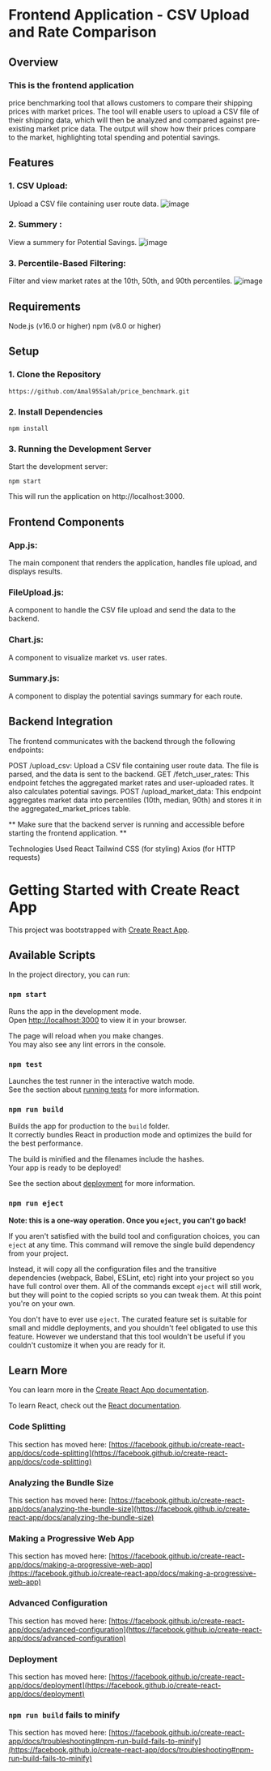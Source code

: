 # Frontend Application - CSV Upload and Rate Comparison
## Overview
### This is the frontend application
 price benchmarking tool that allows customers to compare their shipping prices with market prices. The tool will enable users to upload a CSV file of their shipping data, which will then be analyzed and compared against pre-existing market price data. The output will show how their prices compare to the market, highlighting total spending and potential savings.

## Features
### 1. CSV Upload:
Upload a CSV file containing user route data.
![image](https://github.com/user-attachments/assets/5ceea48a-2651-4f05-ba92-3c544d7db357)

### 2. Summery :
View a summery for Potential Savings.
![image](https://github.com/user-attachments/assets/29eec8a0-3dcd-42a1-8afe-8384db5e03bb)


### 3. Percentile-Based Filtering:
Filter and view market rates at the 10th, 50th, and 90th percentiles.
![image](https://github.com/user-attachments/assets/ab293856-5366-452f-b1c5-9be4731162e1)


## Requirements
Node.js (v16.0 or higher)
npm (v8.0 or higher)

## Setup
### 1. Clone the Repository
```
https://github.com/Amal95Salah/price_benchmark.git
```

### 2. Install Dependencies
```
npm install
```
### 3. Running the Development Server
Start the development server:
```
npm start
```

This will run the application on http://localhost:3000.

## Frontend Components
### App.js:
The main component that renders the application, handles file upload, and displays results.

### FileUpload.js:
A component to handle the CSV file upload and send the data to the backend.

### Chart.js:
A component to visualize market vs. user rates.

### Summary.js:
A component to display the potential savings summary for each route.

## Backend Integration
The frontend communicates with the backend through the following endpoints:

POST /upload_csv: Upload a CSV file containing user route data. The file is parsed, and the data is sent to the backend.
GET /fetch_user_rates: This endpoint fetches the aggregated market rates and user-uploaded rates. It also calculates potential savings.
POST /upload_market_data: This endpoint aggregates market data into percentiles (10th, median, 90th) and stores it in the aggregated_market_prices table.



** Make sure that the backend server is running and accessible before starting the frontend application. **

Technologies Used
React
Tailwind CSS (for styling)
Axios (for HTTP requests)





# Getting Started with Create React App

This project was bootstrapped with [Create React App](https://github.com/facebook/create-react-app).

## Available Scripts

In the project directory, you can run:

### `npm start`

Runs the app in the development mode.\
Open [http://localhost:3000](http://localhost:3000) to view it in your browser.

The page will reload when you make changes.\
You may also see any lint errors in the console.

### `npm test`

Launches the test runner in the interactive watch mode.\
See the section about [running tests](https://facebook.github.io/create-react-app/docs/running-tests) for more information.

### `npm run build`

Builds the app for production to the `build` folder.\
It correctly bundles React in production mode and optimizes the build for the best performance.

The build is minified and the filenames include the hashes.\
Your app is ready to be deployed!

See the section about [deployment](https://facebook.github.io/create-react-app/docs/deployment) for more information.

### `npm run eject`

**Note: this is a one-way operation. Once you `eject`, you can't go back!**

If you aren't satisfied with the build tool and configuration choices, you can `eject` at any time. This command will remove the single build dependency from your project.

Instead, it will copy all the configuration files and the transitive dependencies (webpack, Babel, ESLint, etc) right into your project so you have full control over them. All of the commands except `eject` will still work, but they will point to the copied scripts so you can tweak them. At this point you're on your own.

You don't have to ever use `eject`. The curated feature set is suitable for small and middle deployments, and you shouldn't feel obligated to use this feature. However we understand that this tool wouldn't be useful if you couldn't customize it when you are ready for it.

## Learn More

You can learn more in the [Create React App documentation](https://facebook.github.io/create-react-app/docs/getting-started).

To learn React, check out the [React documentation](https://reactjs.org/).

### Code Splitting

This section has moved here: [https://facebook.github.io/create-react-app/docs/code-splitting](https://facebook.github.io/create-react-app/docs/code-splitting)

### Analyzing the Bundle Size

This section has moved here: [https://facebook.github.io/create-react-app/docs/analyzing-the-bundle-size](https://facebook.github.io/create-react-app/docs/analyzing-the-bundle-size)

### Making a Progressive Web App

This section has moved here: [https://facebook.github.io/create-react-app/docs/making-a-progressive-web-app](https://facebook.github.io/create-react-app/docs/making-a-progressive-web-app)

### Advanced Configuration

This section has moved here: [https://facebook.github.io/create-react-app/docs/advanced-configuration](https://facebook.github.io/create-react-app/docs/advanced-configuration)

### Deployment

This section has moved here: [https://facebook.github.io/create-react-app/docs/deployment](https://facebook.github.io/create-react-app/docs/deployment)

### `npm run build` fails to minify

This section has moved here: [https://facebook.github.io/create-react-app/docs/troubleshooting#npm-run-build-fails-to-minify](https://facebook.github.io/create-react-app/docs/troubleshooting#npm-run-build-fails-to-minify)
